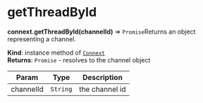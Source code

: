 # getThreadById

**connext.getThreadById\(**channelId**\)** ⇒ `Promise`Returns an object representing a channel.

**Kind**: instance method of [`Connext`](./#Connext)  
**Returns**: `Promise` - resolves to the channel object

| Param | Type | Description |
| --- | --- | --- |
| channelId | `String` | the channel id |

